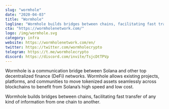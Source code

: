 ```yaml
---
slug: "wormhole"
date: "2020-04-03"
title: "Wormhole"
logline: "Wormhole builds bridges between chains, facilitating fast transfer of any kind of information from one chain to another."
cta: "https://wormholenetwork.com/"
logo: /img/wormhole.svg
category: infra
website: https://wormholenetwork.com/en/
twitter: https://twitter.com/wormholecrypto
telegram: https://t.me/wormholecrypto
discord: https://discord.com/invite/TsjcDtTPVp
---
```


Wormhole is a communication bridge between Solana and other top decentralized finance (DeFi) networks. Wormhole allows existing projects, platforms, and communities to move tokenized assets seamlessly across blockchains to benefit from Solana’s high speed and low cost.

Wormhole builds bridges between chains, facilitating fast transfer of any kind of information from one chain to another.